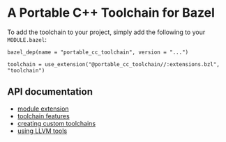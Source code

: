 # A Portable C++ Toolchain for Bazel

To add the toolchain to your project, simply add the following to your `MODULE.bazel`:

```bazel
bazel_dep(name = "portable_cc_toolchain", version = "...")

toolchain = use_extension("@portable_cc_toolchain//:extensions.bzl", "toolchain")
```

## API documentation

* [module extension](docs/extensions.md)
* [toolchain features](docs/features.md)
* [creating custom toolchains](docs/toolchain.md)
* [using LLVM tools](docs/llvm_tool.md)
